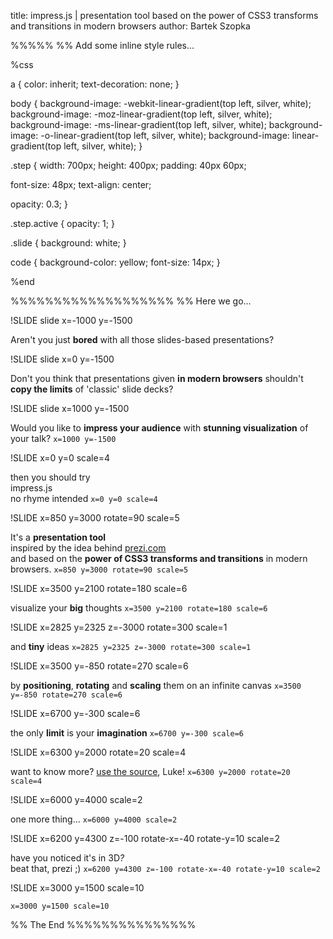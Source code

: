 title: impress.js | presentation tool based on the power of CSS3 transforms and transitions in modern browsers
author: Bartek Szopka


%%%%%
%% Add some inline style rules...

%css

a {
  color: inherit;
  text-decoration: none;
}

body {
  background-image: -webkit-linear-gradient(top left, silver, white);
  background-image:    -moz-linear-gradient(top left, silver, white);
  background-image:     -ms-linear-gradient(top left, silver, white);
  background-image:      -o-linear-gradient(top left, silver, white);
  background-image:         linear-gradient(top left, silver, white);
}

.step {
  width: 700px;
  height: 400px;
  padding: 40px 60px;

  font-size: 48px;
  text-align: center;

  opacity: 0.3;
}

.step.active {
  opacity: 1;
}

.slide {
  background: white;
}

code {
  background-color: yellow;
  font-size: 14px;
}

%end


%%%%%%%%%%%%%%%%%%%
%% Here we go...


!SLIDE slide x=-1000 y=-1500

Aren't you just **bored** with all those slides-based presentations?


!SLIDE slide x=0 y=-1500

Don't you think that presentations given **in modern browsers**
shouldn't **copy the limits** of 'classic' slide decks?


!SLIDE slide x=1000 y=-1500

Would you like to **impress your audience** with **stunning visualization** of your talk?
`x=1000 y=-1500`

!SLIDE x=0 y=0 scale=4

then you should try  
impress.js<sup>*</sup>  
<sup>*</sup>no rhyme intended
`x=0 y=0 scale=4`

!SLIDE x=850 y=3000 rotate=90 scale=5

It's a **presentation tool**  
inspired by the idea behind [prezi.com](http://prezi.com)  
and based on the **power of CSS3 transforms and transitions** in modern browsers.
`x=850 y=3000 rotate=90 scale=5`

!SLIDE x=3500 y=2100 rotate=180 scale=6

visualize your **big** thoughts
`x=3500 y=2100 rotate=180 scale=6`

!SLIDE x=2825 y=2325 z=-3000 rotate=300 scale=1

and **tiny** ideas
`x=2825 y=2325 z=-3000 rotate=300 scale=1`

!SLIDE x=3500 y=-850 rotate=270 scale=6

by **positioning**, **rotating** and **scaling** them on an infinite canvas
`x=3500 y=-850 rotate=270 scale=6`

!SLIDE x=6700 y=-300 scale=6

the only **limit** is your **imagination**
`x=6700 y=-300 scale=6`

!SLIDE x=6300 y=2000 rotate=20 scale=4

want to know more?
[use the source](http://github.com/bartaz/impress.js), Luke!
`x=6300 y=2000 rotate=20 scale=4`

!SLIDE x=6000 y=4000 scale=2

one more thing...
`x=6000 y=4000 scale=2`

!SLIDE x=6200 y=4300 z=-100 rotate-x=-40 rotate-y=10 scale=2

have you noticed it's in 3D<sup>*</sup>?  
<sup>*</sup>beat that, prezi ;)
`x=6200 y=4300 z=-100 rotate-x=-40 rotate-y=10 scale=2`

!SLIDE x=3000 y=1500 scale=10

`x=3000 y=1500 scale=10`

%% The End
%%%%%%%%%%%%%%%